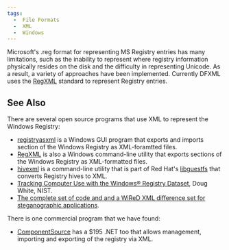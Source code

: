 ```yaml
---
tags:
  -  File Formats
  -  XML
  -  Windows
---
```

Microsoft's .reg format for representing MS Registry entries has many
limitations, such as the inability to represent where registry
information physically resides on the disk and the difficulty in
representing Unicode. As a result, a variety of approaches have been
implemented. Currently DFXML uses the [RegXML](regxml.md)
standard to represent Registry entries.

## See Also

There are several open source programs that use XML to represent the
Windows Registry:

- [registryasxml](registryasxml.md) is a Windows GUI program
  that exports and imports section of the Windows Registry as
  XML-foramtted files.
- [RegXML](regxml.md) is also a Windows command-line utility
  that exports sections of the Windows Registry as XML-formatted files.
- [hivexml](hivexml.md) is a command-line utility that is part
  of Red Hat's [libguestfs](http://libguestfs.org/) that converts
  Registry hives to XML.
- [Tracking Computer Use with the Windows® Registry
  Dataset](http://www.nsrl.nist.gov/Documents/aafs2008/dw-1-AAFS-2008-wired.pdf),
  Doug White, NIST.
- [The complete set of code and and a WiReD XML difference set for
  steganographic
  applications](http://www.nsrl.nist.gov/WIRED/WIRED-060511.iso).

There is one commercial program that we have found:

- [ComponentSource](http://www.componentsource.com/products/componentspace-registry-toolkit-component/prices.html)
  has a \$195 .NET too that allows management, importing and exporting
  of the registry via XML.
